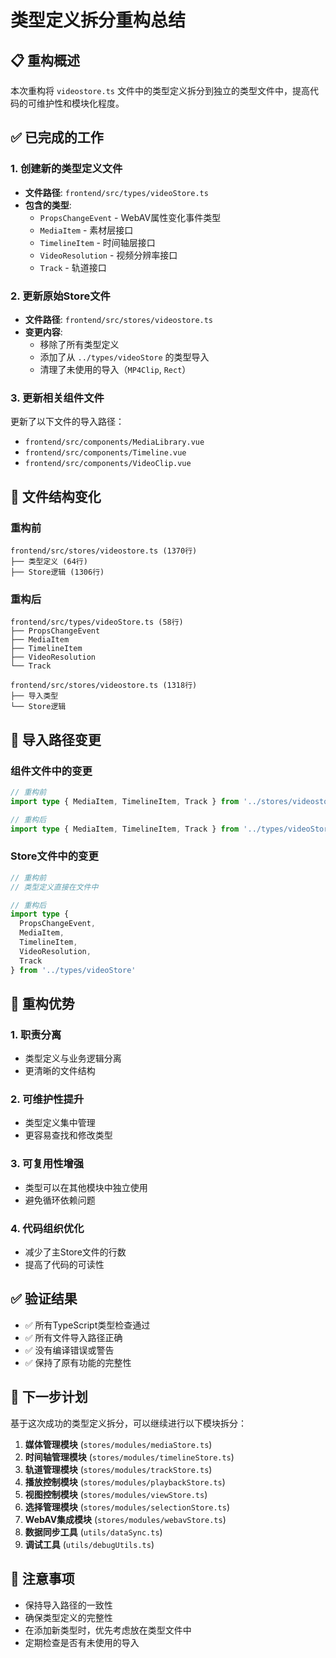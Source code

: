 # 类型定义拆分重构总结

## 📋 重构概述

本次重构将 `videostore.ts` 文件中的类型定义拆分到独立的类型文件中，提高代码的可维护性和模块化程度。

## ✅ 已完成的工作

### 1. 创建新的类型定义文件
- **文件路径**: `frontend/src/types/videoStore.ts`
- **包含的类型**:
  - `PropsChangeEvent` - WebAV属性变化事件类型
  - `MediaItem` - 素材层接口
  - `TimelineItem` - 时间轴层接口
  - `VideoResolution` - 视频分辨率接口
  - `Track` - 轨道接口

### 2. 更新原始Store文件
- **文件路径**: `frontend/src/stores/videostore.ts`
- **变更内容**:
  - 移除了所有类型定义
  - 添加了从 `../types/videoStore` 的类型导入
  - 清理了未使用的导入（`MP4Clip`, `Rect`）

### 3. 更新相关组件文件
更新了以下文件的导入路径：
- `frontend/src/components/MediaLibrary.vue`
- `frontend/src/components/Timeline.vue`
- `frontend/src/components/VideoClip.vue`

## 📁 文件结构变化

### 重构前
```
frontend/src/stores/videostore.ts (1370行)
├── 类型定义 (64行)
├── Store逻辑 (1306行)
```

### 重构后
```
frontend/src/types/videoStore.ts (58行)
├── PropsChangeEvent
├── MediaItem
├── TimelineItem
├── VideoResolution
└── Track

frontend/src/stores/videostore.ts (1318行)
├── 导入类型
└── Store逻辑
```

## 🔧 导入路径变更

### 组件文件中的变更
```typescript
// 重构前
import type { MediaItem, TimelineItem, Track } from '../stores/videostore'

// 重构后
import type { MediaItem, TimelineItem, Track } from '../types/videoStore'
```

### Store文件中的变更
```typescript
// 重构前
// 类型定义直接在文件中

// 重构后
import type { 
  PropsChangeEvent, 
  MediaItem, 
  TimelineItem, 
  VideoResolution, 
  Track 
} from '../types/videoStore'
```

## 🎯 重构优势

### 1. **职责分离**
- 类型定义与业务逻辑分离
- 更清晰的文件结构

### 2. **可维护性提升**
- 类型定义集中管理
- 更容易查找和修改类型

### 3. **可复用性增强**
- 类型可以在其他模块中独立使用
- 避免循环依赖问题

### 4. **代码组织优化**
- 减少了主Store文件的行数
- 提高了代码的可读性

## ✅ 验证结果

- ✅ 所有TypeScript类型检查通过
- ✅ 所有文件导入路径正确
- ✅ 没有编译错误或警告
- ✅ 保持了原有功能的完整性

## 🚀 下一步计划

基于这次成功的类型定义拆分，可以继续进行以下模块拆分：

1. **媒体管理模块** (`stores/modules/mediaStore.ts`)
2. **时间轴管理模块** (`stores/modules/timelineStore.ts`)
3. **轨道管理模块** (`stores/modules/trackStore.ts`)
4. **播放控制模块** (`stores/modules/playbackStore.ts`)
5. **视图控制模块** (`stores/modules/viewStore.ts`)
6. **选择管理模块** (`stores/modules/selectionStore.ts`)
7. **WebAV集成模块** (`stores/modules/webavStore.ts`)
8. **数据同步工具** (`utils/dataSync.ts`)
9. **调试工具** (`utils/debugUtils.ts`)

## 📝 注意事项

- 保持导入路径的一致性
- 确保类型定义的完整性
- 在添加新类型时，优先考虑放在类型文件中
- 定期检查是否有未使用的导入
